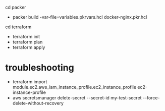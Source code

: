 cd packer
- packer build -var-file=variables.pkrvars.hcl docker-nginx.pkr.hcl

cd terraform
- terraform init 
- terraform plan 
- terraform apply


# troubleshooting
- terraform import module.ec2.aws_iam_instance_profile.ec2_instance_profile ec2-instance-profile
- aws secretsmanager delete-secret --secret-id my-test-secret --force-delete-without-recovery